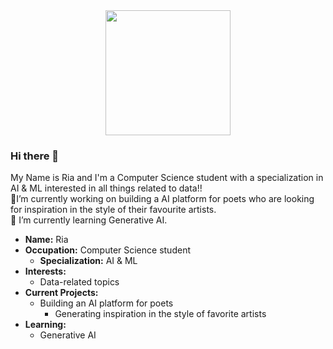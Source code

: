 <div id="header" align="center">
  <img src="https://media.giphy.com/media/v1.Y2lkPTc5MGI3NjExNXgxeHkzdzV2bHVocjZqcnllaWVocm1yMzRwaHpqOXg1NHhnMTc3MSZlcD12MV9pbnRlcm5hbF9naWZfYnlfaWQmY3Q9Zw/L1R1tvI9svkIWwpVYr/giphy.gif" width="200"/>
</div>

### Hi there 👋
My Name is Ria and I'm a Computer Science student with a specialization in AI & ML interested in all things related to data!!<br>
🔭I’m currently working on building a AI platform for poets who are looking for inspiration in the style of their favourite artists.<br>
🌱 I’m currently learning Generative AI.
- **Name:** Ria
- **Occupation:** Computer Science student
  - **Specialization:** AI & ML
- **Interests:**
  - Data-related topics
- **Current Projects:**
  - Building an AI platform for poets
    - Generating inspiration in the style of favorite artists
- **Learning:**
  - Generative AI

<!--
**rianeps/rianeps** is a ✨ _special_ ✨ repository because its `README.md` (this file) appears on your GitHub profile.

Here are some ideas to get you started:

- 🔭 I’m currently working on ...
- 🌱 I’m currently learning ...
- 👯 I’m looking to collaborate on ...
- 🤔 I’m looking for help with ...
- 💬 Ask me about ...
- 📫 How to reach me: ...
- 😄 Pronouns: ...
- ⚡ Fun fact: ...
-->
